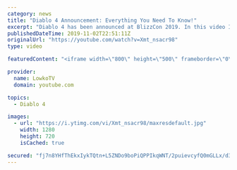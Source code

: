 ```yaml
---
category: news
title: "Diablo 4 Announcement: Everything You Need To Know!"
excerpt: "Diablo 4 has been announced at BlizzCon 2019. In this video I go over everything you need to know about this upcoming Blizzard Entertainment game."
publishedDateTime: 2019-11-02T22:51:11Z
originalUrl: "https://youtube.com/watch?v=Xmt_nsacr98"
type: video

featuredContent: "<iframe width=\"800\" height=\"500\" frameborder=\"0\" src=\"https://www.youtube.com/embed/Xmt_nsacr98\" allow=\"accelerometer; autoplay; encrypted-media; gyroscope; picture-in-picture\" allowfullscreen></iframe>"

provider:
  name: LowkoTV
  domain: youtube.com

topics:
  - Diablo 4

images:
  - url: "https://i.ytimg.com/vi/Xmt_nsacr98/maxresdefault.jpg"
    width: 1280
    height: 720
    isCached: true

secured: "fj7n8YHfThEkxIykTQtn+L5ZNDo9boPiQPPIkqWNT/2puievcyfQ0mGLLx/d3orWs3fbnYl9rJDVyB2uH2S9cjIUFRzgRkegCZB3WHrGsXZOsbpmV2ELE/wAOfCklbC+XRLpKaojT17hqEM+JN1qL3nnseNgUcIxLjI+PfuzOtD+e4KWYkrjLkSg5447zp9A2X9NgMuZTJVgriIshXbDKwbdw3mAC+AhsbKkwBPXZ0UYkFLFE6UJ6Gi6CmFzp6T1+f4hDbk+pJLG8IZrJFXn0y4LA/GKpTq0rF1UO4uOHeYD4cB82G4pIaCVEjKyySE7//ziCDpx60/b3qYpMOw222xCrTILxE2wXfn9zldjxoX8VMhodl+O4S8JmMzCNMi6eMPkO3y7sRmBlZzoyZbb01YdJhhp5RrBxDBht/PfS7gFmYplvlMIFseMMaNWfUcZ;S8PXrpiRZVLBBt3zbH1H7A=="
---
```


